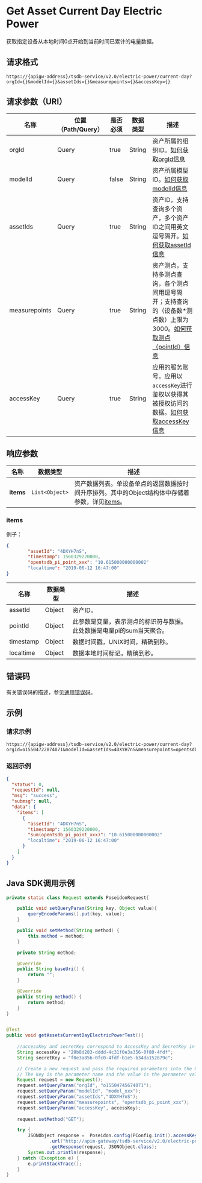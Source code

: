 # Get Asset Current Day Electric Power

获取指定设备从本地时间0点开始到当前时间已累计的电量数据。

## 请求格式

```
https://{apigw-address}/tsdb-service/v2.0/electric-power/current-day?orgId={}&modelId={}&assetIds={}&measurepoints={}&accessKey={}
```

## 请求参数（URI）

| 名称          | 位置（Path/Query） | 是否必须 | 数据类型 | 描述      |
|---------------|------------------|----------|-----------|--------------|
| orgId         | Query            | true     | String    | 资产所属的组织ID。[如何获取orgId信息](/docs/api/zh_CN/latest/api_faqs#id-orgid-orgid)                                                                                                                                                                                                                            |
| modelId       | Query            | false    | String    | 资产所属模型ID。[如何获取modelId信息](/docs/api/zh_CN/latest/api_faqs#modeid-modeid)                                                                                                                                                                                                                           |
| assetIds      | Query            | true     | String    | 资产ID，支持查询多个资产，多个资产ID之间用英文逗号隔开。[如何获取assetId信息](/docs/api/zh_CN/latest/api_faqs#asset-id-assetid-assetid)                                                                                                                                                                                |
| measurepoints | Query            | true     | String    | 资产测点，支持多测点查询，各个测点间用逗号隔开；支持查询的（设备数*测点数）上限为3000。[如何获取测点（pointId）信息](/docs/api/zh_CN/latest/api_faqs#pointid-pointid)                                                                                                                                                                           |
| accessKey     | Query            | true     | String    | 应用的服务账号，应用以`accessKey`进行鉴权以获得其被授权访问的数据。[如何获取accessKey信息](/docs/api/zh_CN/latest/api_faqs#accesskey-accesskey-accesskey)                                                                     

## 响应参数

| 名称  | 数据类型      | 描述               |
|-------|----------------|---------------------------|
| **items** | `List<Object>` | 资产数据列表。单设备单点的返回数据按时间升序排列。其中的Object结构体中存储着参数，详见[items](/docs/api/zh_CN/latest/tsdb_service/get_asset_current_day_electric_power.html#id3)。

### items

例子：
```json
{
        "assetId": "4DXYH7nS", 						
        "timestamp": 1560329220000,				        
        "opentsdb_pi_point_xxx": "10.615000000000002" 
        "localtime": "2019-06-12 16:47:00"
}
```

| 名称        | 数据类型 | 描述                           |
|---------------|-----------|--------------------------------------|
| assetId       | Object    | 资产ID。                                             |
| pointId | Object    | 此参数是变量，表示测点的标识符与数据。 此处数据是电量pi的sum当天聚合。                                  |
| timestamp     | Object    | 数据时间戳，UNIX时间，精确到秒。                                    |
| localtime     | Object    | 数据本地时间标记，精确到秒。                                     |

## 错误码
有关错误码的描述，参见[通用错误码](overview#errorcode)。

## 示例

### 请求示例
```
https://{apigw-address}/tsdb-service/v2.0/electric-power/current-day?orgId=o15504722874071&modelId=&assetIds=4DXYH7nS&measurepoints=opentsdb_pi_point_xxx&accessKey=accessKey
```

### 返回示例

```json
{
  "status": 0,
  "requestId": null,
  "msg": "success",
  "submsg": null,
  "data": {
    "items": [
      {
        "assetId": "4DXYH7nS",
        "timestamp": 1560329220000,
        "sum(opentsdb_pi_point_xxx)": "10.615000000000002"
        "localtime": "2019-06-12 16:47:00"
      }
    ]
  }
}
```

## Java SDK调用示例

```java
private static class Request extends PoseidonRequest{

    public void setQueryParam(String key, Object value){
        queryEncodeParams().put(key, value);
    }

    public void setMethod(String method) {
        this.method = method;
    }

    private String method;

    @Override
    public String baseUri() {
        return "";
    }

    @Override
    public String method() {
        return method;
    }
}


@Test
public void getAssetsCurrentDayElectricPowerTest(){
    
    //accessKey and secretKey correspond to AccessKey and SecretKey in EnOS
    String accessKey = "29b8d283-dddd-4c31f0e3a356-0f80-4fdf";
    String secretKey = "f0e3a856-0fc0-4fdf-b1e5-b34da152879c";

    // Create a new request and pass the required parameters into the Query map.
    // The key is the parameter name and the value is the parameter value.
    Request request = new Request();
    request.setQueryParam("orgId", "o15504745674071");
    request.setQueryParam("modelId", "model_xxx");
    request.setQueryParam("assetIds","4DXYH7nS");
    request.setQueryParam("measurepoints", "opentsdb_pi_point_xxx");
    request.setQueryParam("accessKey", accessKey);
    
    request.setMethod("GET");

    try {
        JSONObject response =  Poseidon.config(PConfig.init().accessKey(accessKey).secretKey(secretKey).debug())
                .url("http://apim-gateway/tsdb-service/v2.0/electric-power/current-day")
                .getResponse(request, JSONObject.class);
        System.out.println(response);
    } catch (Exception e) {
        e.printStackTrace();
    }
}
```
